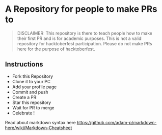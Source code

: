 # A Repository for people to make PRs to

> DISCLAIMER: This repository is there to teach people how to make their first PR and is for academic purposes. This is not a valid repository for hacktoberfest participation. Please do not make PRs here for the purpose of hacktoberfest.

## Instructions

- Fork this Repository
- Clone it to your PC
- Add your profile page
- Commit and push
- Create a PR
- Star this repository
- Wait for PR to merge
- Celebrate ! 


Read about markdown syntax here
https://github.com/adam-p/markdown-here/wiki/Markdown-Cheatsheet
 
